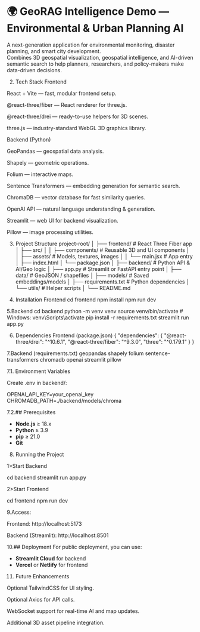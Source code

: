 
# 🌍 GeoRAG Intelligence Demo — Environmental & Urban Planning AI
A next-generation application for environmental monitoring, disaster planning, and smart city development.  
Combines 3D geospatial visualization, geospatial intelligence, and AI-driven semantic search to help planners, researchers, and policy-makers make data-driven decisions.

2. Tech Stack
Frontend

React + Vite — fast, modular frontend setup.

@react-three/fiber — React renderer for three.js.

@react-three/drei — ready-to-use helpers for 3D scenes.

three.js — industry-standard WebGL 3D graphics library.

Backend (Python)

GeoPandas — geospatial data analysis.

Shapely — geometric operations.

Folium — interactive maps.

Sentence Transformers — embedding generation for semantic search.

ChromaDB — vector database for fast similarity queries.

OpenAI API — natural language understanding & generation.

Streamlit — web UI for backend visualization.

Pillow — image processing utilities.

3. Project Structure
   project-root/
│
├── frontend/                # React Three Fiber app
│   ├── src/
│   │   ├── components/      # Reusable 3D and UI components
│   │   ├── assets/          # Models, textures, images
│   │   └── main.jsx         # App entry
│   ├── index.html
│   └── package.json
│
├── backend/                 # Python API & AI/Geo logic
│   ├── app.py               # Streamlit or FastAPI entry point
│   ├── data/                # GeoJSON / shapefiles
│   ├── models/              # Saved embeddings/models
│   ├── requirements.txt     # Python dependencies
│   └── utils/               # Helper scripts
│
└── README.md

4. Installation
Frontend
cd frontend
npm install
npm run dev

5.Backend
cd backend
python -m venv venv
source venv/bin/activate   # Windows: venv\Scripts\activate
pip install -r requirements.txt
streamlit run app.py

6. Dependencies
Frontend (package.json)
{
  "dependencies": {
    "@react-three/drei": "^10.6.1",
    "@react-three/fiber": "^9.3.0",
    "three": "^0.179.1"
  }
}

7.Backend (requirements.txt)
geopandas
shapely
folium
sentence-transformers
chromadb
openai
streamlit
pillow

7.1. Environment Variables

Create .env in backend/:

OPENAI_API_KEY=your_openai_key
CHROMADB_PATH=./backend/models/chroma

7.2.## Prerequisites
- **Node.js** ≥ 18.x  
- **Python** ≥ 3.9  
- **pip** ≥ 21.0  
- **Git**

8. Running the Project

1>Start Backend

cd backend
streamlit run app.py

2>Start Frontend

cd frontend
npm run dev

9.Access:

Frontend: http://localhost:5173

Backend (Streamlit): http://localhost:8501

10.## Deployment
For public deployment, you can use:
- **Streamlit Cloud** for backend
- **Vercel** or **Netlify** for frontend

11. Future Enhancements

Optional TailwindCSS for UI styling.

Optional Axios for API calls.

WebSocket support for real-time AI and map updates.

Additional 3D asset pipeline integration.  

